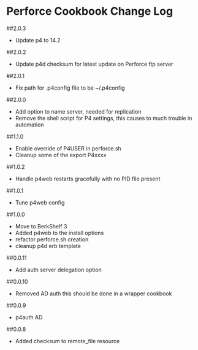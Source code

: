 # Perforce Cookbook Change Log

##2.0.3
* Update p4 to 14.2

##2.0.2
* Update p4d checksum for latest update on Perforce ftp server

##2.0.1
* Fix path for .p4config file to be ~/.p4config

##2.0.0
* Add option to name server, needed for replication
* Remove the shell script for P4 settings, this causes to much trouble in automation

##1.1.0
* Enable override of P4USER in perforce.sh
* Cleanup some of the export P4xxxx

##1.0.2
* Handle p4web restarts gracefully with no PID file present

##1.0.1
* Tune p4web config

##1.0.0
* Move to BerkShelf 3
* Added p4web to the install options
* refactor perforce.sh creation
* cleanup p4d erb template

##0.0.11
* Add auth server delegation option

##0.0.10
* Removed AD auth this should be done in a wrapper cookbook

##0.0.9
* p4auth AD

##0.0.8
* Added checksum to remote_file resource
